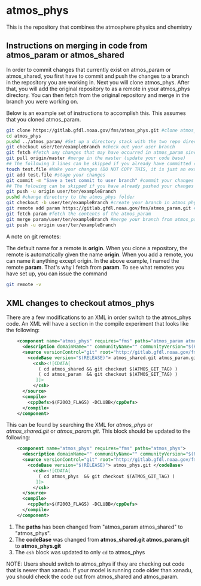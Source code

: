 # atmos_phys
This is the repository that combines the atmosphere physics and chemistry
## Instructions on merging in code from atmos_param or atmos_shared
In order to commit changes that currently exist on atmos_param or atmos_shared,
you first have to commit and push the changes to a branch in the repository you are 
working in. Next you will clone atmos_phys.  After that, you will add the original 
repository to as a remote in your atmos_phys directory.  You can then fetch from the
original repository and merge in the branch you were working on.

Below is an example set of instructions to accomplish this.  This assumes that you 
cloned atmos_param.
```bash
git clone https://gitlab.gfdl.noaa.gov/fms/atmos_phys.git #clone atmos_param
cd atmos_phys 
pushd ../atmos_param/ #Set up a directory stack with the two repo directories
git checkout user/ter/exampleBranch #check out your user branch
git fetch #fetch any changes that may have occurred in atmos_param since you branched
git pull origin/master #merge in the master (update your code base)
## The following 3 lines can be skipped if you already have committed changes ##
touch test.file #Make your changes (DO NOT COPY THIS, it is just an example)
git add test.file #stage your changes
git commit -m "Save a test commit to user branch" #commit your changes
## The folowing can be skipped if you have already pushed your changes ##
git push -u origin user/ter/exampleBranch
pushd #change directory to the atmos_phys folder
git checkout -b user/ter/exampleBranch #create your branch in atmos_phys
git remote add param https://gitlab.gfdl.noaa.gov/fms/atmos_param.git #add atmos_param as a remote
git fetch param #fetch the contents of the atmos_param
git merge param/user/ter/exampleBranch #merge your branch from atmos_param into your branch on atmos_phys
git push -u origin user/ter/exampleBranch
```
A note on git remotes: 

The default name for a remote is **origin**.  When you clone a repository, the remote 
is automatically given the name **origin**.  When you add a remote, you can name it 
anything except origin.  In the above example, I named the remote **param**.  That's 
why I fetch from **param**.  To see what remotes you have set up, you can issue the 
command
```bash
git remote -v
```

## XML changes to checkout atmos_phys
There are a few modifications to an XML in order switch to the atmos_phys code. 
An XML will have a section in the compile experiment that looks like the following:
```xml
    <component name="atmos_phys" requires="fms" paths="atmos_param atmos_shared">
      <description domainName="" communityName="" communityVersion="$(RELEASE)" communityGrid=""/>
      <source versionControl="git" root="http://gitlab.gfdl.noaa.gov/fms">
        <codeBase version="$(RELEASE)"> atmos_shared.git atmos_param.git </codeBase>
          <csh><![CDATA[
            ( cd atmos_shared && git checkout $(ATMOS_GIT_TAG) )
            ( cd atmos_param  && git checkout $(ATMOS_GIT_TAG) )
           ]]>
          </csh>
      </source>
      <compile>
        <cppDefs>$(F2003_FLAGS) -DCLUBB</cppDefs>
      </compile>
    </component>
```
This can be found by searching the XML for *atmos_phys* or *atmos_shared.git* or 
*atmos_param.git*. This <component> block should be updated to the following:
```xml
    <component name="atmos_phys" requires="fms" paths="atmos_phys">
      <description domainName="" communityName="" communityVersion="$(RELEASE)" communityGrid=""/>
      <source versionControl="git" root="http://gitlab.gfdl.noaa.gov/fms">
        <codeBase version="$(RELEASE)"> atmos_phys.git </codeBase>
          <csh><![CDATA[
            ( cd atmos_phys  && git checkout $(ATMOS_GIT_TAG) )
           ]]>
          </csh>
      </source>
      <compile>
        <cppDefs>$(F2003_FLAGS) -DCLUBB</cppDefs>
      </compile>
    </component>
```
1. The **paths** has been changed from "atmos_param atmos_shared" to "atmos_phys".
2. The **codeBase** was changed from **atmos_shared.git atmos_param.git** to **atmos_phys.git**
3. The `csh` block was updated to only `cd` to atmos_phys

NOTE: Users should switch to atmos_phys if they are checking out code that is newer 
than xanadu.  If your model is running code older than xanadu, you should check the 
code out from atmos_shared and atmos_param.
